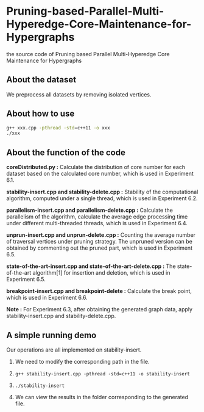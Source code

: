 # Pruning-based-Parallel-Multi-Hyperedge-Core-Maintenance-for-Hypergraphs

the source code of Pruning based Parallel Multi-Hyperedge Core Maintenance for Hypergraphs

## About the dataset

We preprocess all datasets by removing isolated vertices.

## About how to use

```bash
g++ xxx.cpp -pthread -std=c++11 -o xxx
./xxx
```

## About the function of the code

**coreDistributed.py :** Calculate the distribution of core number for each dataset based on the calculated core number, which is used in Experiment 6.1.

**stability-insert.cpp and stability-delete.cpp :** Stability of the computational algorithm, computed under a single thread, which is used in Experiment 6.2.

**parallelism-insert.cpp and parallelism-delete.cpp :** Calculate the parallelism of the algorithm, calculate the average edge processing time under different multi-threaded threads, which is used in Experiment 6.4.

**unprun-insert.cpp and unprun-delete.cpp :** Counting the average number of traversal vertices under pruning strategy. The unpruned version can be obtained by commenting out the pruned part, which is used in Experiment 6.5.

**state-of-the-art-insert.cpp and state-of-the-art-delete.cpp :** The state-of-the-art algorithm[1] for insertion and deletion, which is used in Experiment 6.5.

**breakpoint-insert.cpp and breakpoint-delete :** Calculate the break point, which is used in Experiment 6.6.

**Note :** For Experiment 6.3, after obtaining the generated graph data, apply stability-insert.cpp and stability-delete.cpp.

## A simple running demo

Our operations are all implemented on stability-insert.

1. We need to modify the corresponding path in the file.

2. `g++ stability-insert.cpp -pthread -std=c++11 -o stability-insert`

3. `./stability-insert`

4. We can view the results in the folder corresponding to the generated file.
